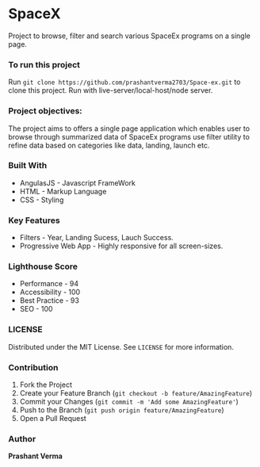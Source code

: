 # SpaceX
Project to browse, filter and search various SpaceEx programs on a single page.

### To run this project
Run  `git clone https://github.com/prashantverma2703/Space-ex.git` to clone this project. Run with live-server/local-host/node server.

### Project objectives:
The project aims to offers a single page application which enables user to browse through summarized data of SpaceEx programs use filter utility to refine data based on categories like data, landing, launch etc.

### Built With
* AngulasJS - Javascript FrameWork
* HTML - Markup Language
* CSS - Styling

### Key Features
* Filters - Year, Landing Sucess, Lauch Success.
* Progressive Web App - Highly responsive for all screen-sizes.

### Lighthouse Score
* Performance - 94
* Accessibility - 100
* Best Practice - 93
* SEO - 100

### LICENSE
Distributed under the MIT License. See `LICENSE` for more information.

### Contribution
1. Fork the Project
2. Create your Feature Branch (`git checkout -b feature/AmazingFeature`)
3. Commit your Changes (`git commit -m 'Add some AmazingFeature'`)
4. Push to the Branch (`git push origin feature/AmazingFeature`)
5. Open a Pull Request

### Author
 **Prashant Verma**

